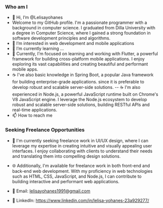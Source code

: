 ### Who am I 
- 👋 Hi, I’m @Lelisayohanes
- Welcome to my GitHub profile. I'm a passionate programmer with a background in computer science. I graduated from Dilla University with a degree in Computer Science, where I gained a strong foundation in software development principles and algorithms.
- 👀 I’m interested in web development and mobile applications
- 🌱 I’m currently learning ...
- 📱 Currently, I'm focused on learning and working with Flutter, a powerful framework for building cross-platform mobile applications. I enjoy exploring its vast capabilities and creating beautiful and performant mobile apps.
- ☕ I've also basic knowledge in Spring Boot, a popular Java framework for building enterprise-grade applications. since it is preferable to develop robust and scalable server-side solutions.
-- ☕ I'm also experienced in Node.js, a powerful JavaScript runtime built on Chrome's V8 JavaScript engine. I leverage the Node.js ecosystem to develop robust and scalable server-side solutions, building RESTful APIs and real-time applications.
- 📫 How to reach me 

### Seeking Freelance Opportunities

- 💼 I'm currently seeking freelance work in UI/UX design, where I can leverage my expertise in creating intuitive and visually appealing user interfaces. I enjoy collaborating with clients to understand their needs and translating them into compelling design solutions.

- 🌐 Additionally, I'm available for freelance work in both front-end and back-end web development. With my proficiency in web technologies such as HTML, CSS, JavaScript, and Node.js, I can contribute to building interactive and performant web applications.

- 📧 Email: lelisayohanes1991@gmail.com
- 💼 LinkedIn: https://www.linkedin.com/in/lelisa-yohanes-23a929277/
